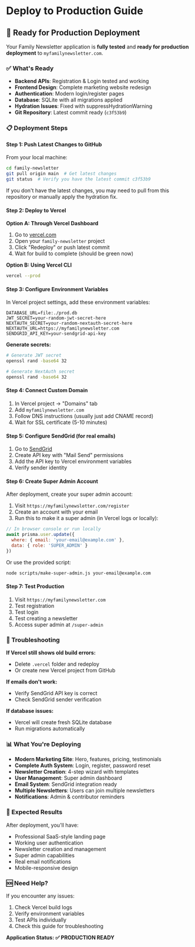 # Deploy to Production Guide

## 🚀 Ready for Production Deployment

Your Family Newsletter application is **fully tested** and **ready for production deployment** to `myfamilynewsletter.com`.

### ✅ What's Ready

- **Backend APIs**: Registration & Login tested and working
- **Frontend Design**: Complete marketing website redesign
- **Authentication**: Modern login/register pages
- **Database**: SQLite with all migrations applied
- **Hydration Issues**: Fixed with suppressHydrationWarning
- **Git Repository**: Latest commit ready (`c3f53b9`)

### 📋 Deployment Steps

#### Step 1: Push Latest Changes to GitHub

From your local machine:

```bash
cd family-newsletter
git pull origin main  # Get latest changes
git status  # Verify you have the latest commit c3f53b9
```

If you don't have the latest changes, you may need to pull from this repository or manually apply the hydration fix.

#### Step 2: Deploy to Vercel

**Option A: Through Vercel Dashboard**
1. Go to [vercel.com](https://vercel.com)
2. Open your `family-newsletter` project
3. Click "Redeploy" or push latest commit
4. Wait for build to complete (should be green now)

**Option B: Using Vercel CLI**
```bash
vercel --prod
```

#### Step 3: Configure Environment Variables

In Vercel project settings, add these environment variables:

```env
DATABASE_URL=file:./prod.db
JWT_SECRET=your-random-jwt-secret-here
NEXTAUTH_SECRET=your-random-nextauth-secret-here  
NEXTAUTH_URL=https://myfamilynewsletter.com
SENDGRID_API_KEY=your-sendgrid-api-key
```

**Generate secrets:**
```bash
# Generate JWT secret
openssl rand -base64 32

# Generate NextAuth secret  
openssl rand -base64 32
```

#### Step 4: Connect Custom Domain

1. In Vercel project → "Domains" tab
2. Add `myfamilynewsletter.com`
3. Follow DNS instructions (usually just add CNAME record)
4. Wait for SSL certificate (5-10 minutes)

#### Step 5: Configure SendGrid (for real emails)

1. Go to [SendGrid](https://sendgrid.com)
2. Create API key with "Mail Send" permissions
3. Add the API key to Vercel environment variables
4. Verify sender identity

#### Step 6: Create Super Admin Account

After deployment, create your super admin account:

1. Visit `https://myfamilynewsletter.com/register`
2. Create an account with your email
3. Run this to make it a super admin (in Vercel logs or locally):

```javascript
// In browser console or run locally
await prisma.user.update({
  where: { email: 'your-email@example.com' },
  data: { role: 'SUPER_ADMIN' }
})
```

Or use the provided script:
```bash
node scripts/make-super-admin.js your-email@example.com
```

#### Step 7: Test Production

1. Visit `https://myfamilynewsletter.com`
2. Test registration
3. Test login
4. Test creating a newsletter
5. Access super admin at `/super-admin`

### 🔧 Troubleshooting

**If Vercel still shows old build errors:**
- Delete `.vercel` folder and redeploy
- Or create new Vercel project from GitHub

**If emails don't work:**
- Verify SendGrid API key is correct
- Check SendGrid sender verification

**If database issues:**
- Vercel will create fresh SQLite database
- Run migrations automatically

### 📊 What You're Deploying

- **Modern Marketing Site**: Hero, features, pricing, testimonials
- **Complete Auth System**: Login, register, password reset
- **Newsletter Creation**: 4-step wizard with templates
- **User Management**: Super admin dashboard
- **Email System**: SendGrid integration ready
- **Multiple Newsletters**: Users can join multiple newsletters
- **Notifications**: Admin & contributor reminders

### 🎯 Expected Results

After deployment, you'll have:
- Professional SaaS-style landing page
- Working user authentication
- Newsletter creation and management
- Super admin capabilities
- Real email notifications
- Mobile-responsive design

### 🆘 Need Help?

If you encounter any issues:
1. Check Vercel build logs
2. Verify environment variables
3. Test APIs individually
4. Check this guide for troubleshooting

**Application Status: ✅ PRODUCTION READY**